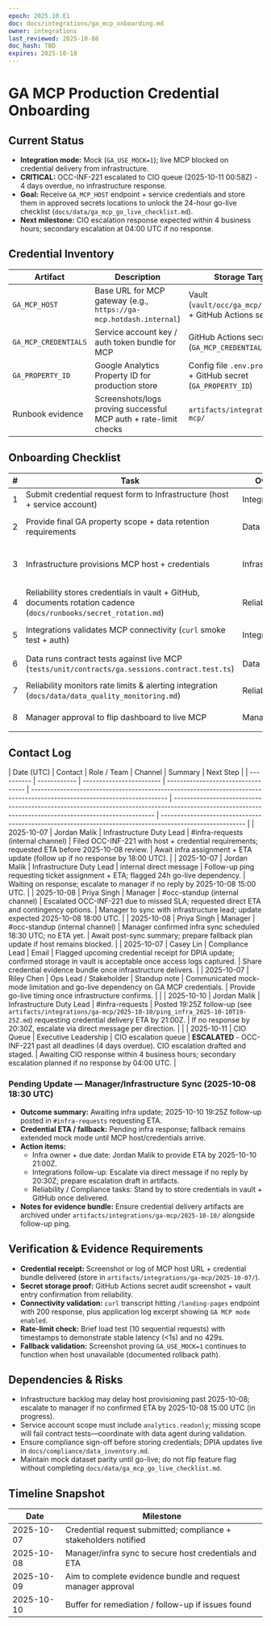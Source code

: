 ```yaml
---
epoch: 2025.10.E1
doc: docs/integrations/ga_mcp_onboarding.md
owner: integrations
last_reviewed: 2025-10-08
doc_hash: TBD
expires: 2025-10-18
---
```


# GA MCP Production Credential Onboarding

## Current Status

- **Integration mode:** Mock (`GA_USE_MOCK=1`); live MCP blocked on credential delivery from infrastructure.
- **CRITICAL:** OCC-INF-221 escalated to CIO queue (2025-10-11 00:58Z) - 4 days overdue, no infrastructure response.
- **Goal:** Receive `GA_MCP_HOST` endpoint + service credentials and store them in approved secrets locations to unlock the 24-hour go-live checklist (`docs/data/ga_mcp_go_live_checklist.md`).
- **Next milestone:** CIO escalation response expected within 4 business hours; secondary escalation at 04:00 UTC if no response.

## Credential Inventory

| Artifact             | Description                                                        | Storage Target                                                   | Owner                                    | Status                  |
| -------------------- | ------------------------------------------------------------------ | ---------------------------------------------------------------- | ---------------------------------------- | ----------------------- |
| `GA_MCP_HOST`        | Base URL for MCP gateway (e.g., `https://ga-mcp.hotdash.internal`) | Vault (`vault/occ/ga_mcp/host.env`) + GitHub Actions secret      | Infrastructure                           | ⏳ Pending              |
| `GA_MCP_CREDENTIALS` | Service account key / auth token bundle for MCP                    | GitHub Actions secret (`GA_MCP_CREDENTIALS`)                     | Infrastructure → Reliability (custodian) | ⏳ Pending              |
| `GA_PROPERTY_ID`     | Google Analytics Property ID for production store                  | Config file `.env.production` + GitHub secret (`GA_PROPERTY_ID`) | Data                                     | ⏳ Pending confirmation |
| Runbook evidence     | Screenshots/logs proving successful MCP auth + rate-limit checks   | `artifacts/integrations/ga-mcp/`                                 | Integrations                             | 🚧 In progress          |

## Onboarding Checklist

| #   | Task                                                                                                              | Owner          | Due        | Status       | Evidence/Notes                                                                                                                      |
| --- | ----------------------------------------------------------------------------------------------------------------- | -------------- | ---------- | ------------ | ----------------------------------------------------------------------------------------------------------------------------------- |
| 1   | Submit credential request form to Infrastructure (host + service account)                                         | Integrations   | 2025-10-07 | ✅ Submitted | Ticket OCC-INF-221 logged with infra queue (awaiting assignment)                                                                    |
| 2   | Provide final GA property scope + data retention requirements                                                     | Data           | 2025-10-07 | ⏳ Pending   | Need confirmation that production property matches mock schema per `docs/data/ga_mock_dataset.md`                                   |
| 3   | Infrastructure provisions MCP host + credentials                                                                  | Infrastructure | 2025-10-08 | ⏳ Pending   | Blocked until ticket OCC-INF-221 picked up; escalated to manager 2025-10-08 15:10 UTC; manager coordinating with infra at 18:30 UTC |
| 4   | Reliability stores credentials in vault + GitHub, documents rotation cadence (`docs/runbooks/secret_rotation.md`) | Reliability    | 2025-10-08 | ⏳ Pending   | Secret rotation entry already stubbed (`GA_MCP_CREDENTIALS`)                                                                        |
| 5   | Integrations validates MCP connectivity (`curl` smoke test + auth)                                                | Integrations   | 2025-10-08 | ⏳ Pending   | Use `docs/data/ga_mcp_go_live_checklist.md` connectivity steps                                                                      |
| 6   | Data runs contract tests against live MCP (`tests/unit/contracts/ga.sessions.contract.test.ts`)                   | Data           | 2025-10-08 | ⏳ Pending   | Toggle `GA_USE_MOCK=0` locally with new host                                                                                        |
| 7   | Reliability monitors rate limits & alerting integration (`docs/data/data_quality_monitoring.md`)                  | Reliability    | 2025-10-09 | ⏳ Pending   | Capture screenshots of Grafana alerts once wired                                                                                    |
| 8   | Manager approval to flip dashboard to live MCP                                                                    | Manager        | 2025-10-09 | ⏳ Pending   | Requires evidence bundle + fallback confirmation                                                                                    |

## Contact Log

| Date (UTC) | Contact      | Role / Team              | Channel                            | Summary                                                                                                                  | Next Step                                                                                                                                              |
| ---------- | ------------ | ------------------------ | ---------------------------------- | ------------------------------------------------------------------------------------------------------------------------ | ------------------------------------------------------------------------------------------------------------------------------------------------------ | -------------------------------------------------------------------------------------------------------- |
| 2025-10-07 | Jordan Malik | Infrastructure Duty Lead | #infra-requests (internal channel) | Filed OCC-INF-221 with host + credential requirements; requested ETA before 2025-10-08 review.                           | Await infra assignment + ETA update (follow up if no response by 18:00 UTC).                                                                           |
| 2025-10-07 | Jordan Malik | Infrastructure Duty Lead | internal direct message            | Follow-up ping requesting ticket assignment + ETA; flagged 24h go-live dependency.                                       | Waiting on response; escalate to manager if no reply by 2025-10-08 15:00 UTC.                                                                          |
| 2025-10-08 | Priya Singh  | Manager                  | #occ-standup (internal channel)    | Escalated OCC-INF-221 due to missed SLA; requested direct ETA and contingency options.                                   | Manager to sync with infrastructure lead; update expected 2025-10-08 18:00 UTC.                                                                        |
| 2025-10-08 | Priya Singh  | Manager                  | #occ-standup (internal channel)    | Manager confirmed infra sync scheduled 18:30 UTC; no ETA yet.                                                            | Await post-sync summary; prepare fallback plan update if host remains blocked.                                                                         |
| 2025-10-07 | Casey Lin    | Compliance Lead          | Email                              | Flagged upcoming credential receipt for DPIA update; confirmed storage in vault is acceptable once access logs captured. | Share credential evidence bundle once infrastructure delivers.                                                                                         |
| 2025-10-07 | Riley Chen   | Ops Lead / Stakeholder   | Standup note                       | Communicated mock-mode limitation and go-live dependency on GA MCP credentials.                                          | Provide go-live timing once infrastructure confirms.                                                                                                   |
|            | 2025-10-10   | Jordan Malik             | Infrastructure Duty Lead           | #infra-requests                                                                                                          | Posted 19:25Z follow-up (see `artifacts/integrations/ga-mcp/2025-10-10/ping_infra_2025-10-10T19-25Z.md`) requesting credential delivery ETA by 21:00Z. | If no response by 20:30Z, escalate via direct message per direction.                                     |
|            | 2025-10-11   | CIO Queue                | Executive Leadership               | CIO escalation queue                                                                                                     | **ESCALATED** - OCC-INF-221 past all deadlines (4 days overdue). CIO escalation drafted and staged.                                                    | Awaiting CIO response within 4 business hours; secondary escalation planned if no response by 04:00 UTC. |

### Pending Update — Manager/Infrastructure Sync (2025-10-08 18:30 UTC)

- **Outcome summary:** Awaiting infra update; 2025-10-10 19:25Z follow-up posted in `#infra-requests` requesting ETA.
- **Credential ETA / fallback:** Pending infra response; fallback remains extended mock mode until MCP host/credentials arrive.
- **Action items:**
  - Infra owner + due date: Jordan Malik to provide ETA by 2025-10-10 21:00Z.
  - Integrations follow-up: Escalate via direct message if no reply by 20:30Z; prepare escalation draft in artifacts.
  - Reliability / Compliance tasks: Stand by to store credentials in vault + GitHub once delivered.
- **Notes for evidence bundle:** Ensure credential delivery artifacts are archived under `artifacts/integrations/ga-mcp/2025-10-10/` alongside follow-up ping.

## Verification & Evidence Requirements

- **Credential receipt:** Screenshot or log of MCP host URL + credential bundle delivered (store in `artifacts/integrations/ga-mcp/2025-10-07/`).
- **Secret storage proof:** GitHub Actions secret audit screenshot + vault entry confirmation from reliability.
- **Connectivity validation:** `curl` transcript hitting `/landing-pages` endpoint with 200 response, plus application log excerpt showing `GA MCP mode enabled`.
- **Rate-limit check:** Brief load test (10 sequential requests) with timestamps to demonstrate stable latency (<1s) and no 429s.
- **Fallback validation:** Screenshot proving `GA_USE_MOCK=1` continues to function when host unavailable (documented rollback path).

## Dependencies & Risks

- Infrastructure backlog may delay host provisioning past 2025-10-08; escalate to manager if no confirmed ETA by 2025-10-08 15:00 UTC (in progress).
- Service account scope must include `analytics.readonly`; missing scope will fail contract tests—coordinate with data agent during validation.
- Ensure compliance sign-off before storing credentials; DPIA updates live in `docs/compliance/data_inventory.md`.
- Maintain mock dataset parity until go-live; do not flip feature flag without completing `docs/data/ga_mcp_go_live_checklist.md`.

## Timeline Snapshot

| Date       | Milestone                                                        |
| ---------- | ---------------------------------------------------------------- |
| 2025-10-07 | Credential request submitted; compliance + stakeholders notified |
| 2025-10-08 | Manager/infra sync to secure host credentials and ETA            |
| 2025-10-09 | Aim to complete evidence bundle and request manager approval     |
| 2025-10-10 | Buffer for remediation / follow-up if issues found               |
